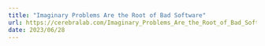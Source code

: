 ```yaml
---
title: "Imaginary Problems Are the Root of Bad Software"
url: https://cerebralab.com/Imaginary_Problems_Are_the_Root_of_Bad_Software
date: 2023/06/28
---
```

